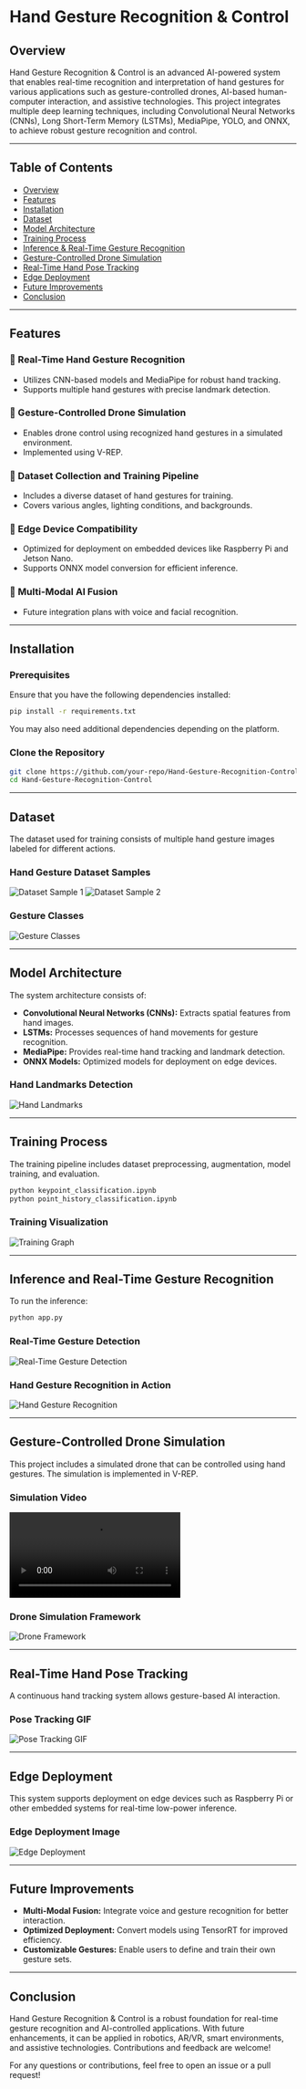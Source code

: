 # Hand Gesture Recognition & Control

## Overview

Hand Gesture Recognition & Control is an advanced AI-powered system that enables real-time recognition and interpretation of hand gestures for various applications such as gesture-controlled drones, AI-based human-computer interaction, and assistive technologies. This project integrates multiple deep learning techniques, including Convolutional Neural Networks (CNNs), Long Short-Term Memory (LSTMs), MediaPipe, YOLO, and ONNX, to achieve robust gesture recognition and control.

---

## Table of Contents

- [Overview](#overview)
- [Features](#features)
- [Installation](#installation)
- [Dataset](#dataset)
- [Model Architecture](#model-architecture)
- [Training Process](#training-process)
- [Inference & Real-Time Gesture Recognition](#inference-and-real-time-gesture-recognition)
- [Gesture-Controlled Drone Simulation](#gesture-controlled-drone-simulation)
- [Real-Time Hand Pose Tracking](#real-time-hand-pose-tracking)
- [Edge Deployment](#edge-deployment)
- [Future Improvements](#future-improvements)
- [Conclusion](#conclusion)

---

## Features

### 🔹 Real-Time Hand Gesture Recognition
- Utilizes CNN-based models and MediaPipe for robust hand tracking.
- Supports multiple hand gestures with precise landmark detection.

### 🔹 Gesture-Controlled Drone Simulation
- Enables drone control using recognized hand gestures in a simulated environment.
- Implemented using V-REP.

### 🔹 Dataset Collection and Training Pipeline
- Includes a diverse dataset of hand gestures for training.
- Covers various angles, lighting conditions, and backgrounds.

### 🔹 Edge Device Compatibility
- Optimized for deployment on embedded devices like Raspberry Pi and Jetson Nano.
- Supports ONNX model conversion for efficient inference.

### 🔹 Multi-Modal AI Fusion
- Future integration plans with voice and facial recognition.

---

## Installation

### Prerequisites
Ensure that you have the following dependencies installed:

```bash
pip install -r requirements.txt
```

You may also need additional dependencies depending on the platform.

### Clone the Repository
```bash
git clone https://github.com/your-repo/Hand-Gesture-Recognition-Control.git
cd Hand-Gesture-Recognition-Control
```

---

## Dataset

The dataset used for training consists of multiple hand gesture images labeled for different actions.

### Hand Gesture Dataset Samples

![Dataset Sample 1](hand-gestures-in-our-dataset.png)
![Dataset Sample 2](hand-gesture-dataset-collected-for-training-and-test-dataset.png)

### Gesture Classes

![Gesture Classes](classes_gestures.png)

---

## Model Architecture

The system architecture consists of:
- **Convolutional Neural Networks (CNNs):** Extracts spatial features from hand images.
- **LSTMs:** Processes sequences of hand movements for gesture recognition.
- **MediaPipe:** Provides real-time hand tracking and landmark detection.
- **ONNX Models:** Optimized models for deployment on edge devices.

### Hand Landmarks Detection

![Hand Landmarks](hand-landmarks.png)

---

## Training Process

The training pipeline includes dataset preprocessing, augmentation, model training, and evaluation.

```bash
python keypoint_classification.ipynb
python point_history_classification.ipynb
```

### Training Visualization

![Training Graph](2-Figure1-1.png)

---

## Inference and Real-Time Gesture Recognition

To run the inference:
```bash
python app.py
```

### Real-Time Gesture Detection

![Real-Time Gesture Detection](Screenshot.png)

### Hand Gesture Recognition in Action

![Hand Gesture Recognition](10-Figure12-1.png)

---

## Gesture-Controlled Drone Simulation

This project includes a simulated drone that can be controlled using hand gestures. The simulation is implemented in V-REP.

### Simulation Video

![Drone Simulation](Gesture-controlled-drone-simulation.mp4)

### Drone Simulation Framework

![Drone Framework](17-Figure23-1.png)

---

## Real-Time Hand Pose Tracking

A continuous hand tracking system allows gesture-based AI interaction.

### Pose Tracking GIF

![Pose Tracking GIF](Continuous3DHandPoseTrackingusingMachineLearningonline-video-cutter.com-ezgif.com-video-to-gif-converter.gif)

---

## Edge Deployment

This system supports deployment on edge devices such as Raspberry Pi or other embedded systems for real-time low-power inference.

### Edge Deployment Image

![Edge Deployment](accel_multicore_data_capture.png)

---

## Future Improvements

- **Multi-Modal Fusion:** Integrate voice and gesture recognition for better interaction.
- **Optimized Deployment:** Convert models using TensorRT for improved efficiency.
- **Customizable Gestures:** Enable users to define and train their own gesture sets.

---

## Conclusion

Hand Gesture Recognition & Control is a robust foundation for real-time gesture recognition and AI-controlled applications. With future enhancements, it can be applied in robotics, AR/VR, smart environments, and assistive technologies. Contributions and feedback are welcome!

For any questions or contributions, feel free to open an issue or a pull request!

